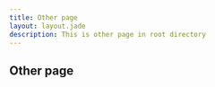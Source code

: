 ```yaml
---
title: Other page
layout: layout.jade
description: This is other page in root directory
---
```


## Other page
